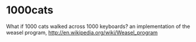1000cats
========

What if 1000 cats walked across 1000 keyboards?
an implementation of the weasel program, http://en.wikipedia.org/wiki/Weasel_program
